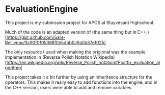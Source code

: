 # EvaluationEngine

This project is my submission project for APCS at Stuyvesant Highschool.

Much of the code is an adapted version of (the same thing but in C++.)[https://gist.github.com/Sam-Belliveau/3c90f0f05368f0e5dbb0c9a0b37e1025]

The only resource I used when making the origional was the example implementation in (Reverse Polish Notation Wikipedia)[https://en.wikipedia.org/wiki/Reverse_Polish_notation#Postfix_evaluation_algorithm]

This project takes it a bit further by using an inheritance structure for the operators. This makes it really easy to add functions into the engine, and in the C++ version, users were able to add and remove variables.
